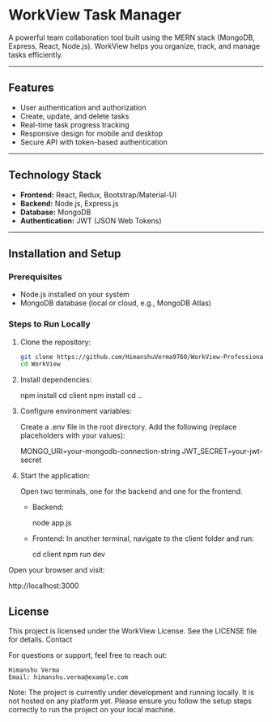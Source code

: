 # WorkView Task Manager

A powerful team collaboration tool built using the MERN stack (MongoDB, Express, React, Node.js). WorkView helps you organize, track, and manage tasks efficiently.

---

## Features

- User authentication and authorization
- Create, update, and delete tasks
- Real-time task progress tracking
- Responsive design for mobile and desktop
- Secure API with token-based authentication

---

## Technology Stack

- **Frontend:** React, Redux, Bootstrap/Material-UI
- **Backend:** Node.js, Express.js
- **Database:** MongoDB
- **Authentication:** JWT (JSON Web Tokens)

---

## Installation and Setup

### Prerequisites

- Node.js installed on your system
- MongoDB database (local or cloud, e.g., MongoDB Atlas)

### Steps to Run Locally

1. Clone the repository:

   ```bash
   git clone https://github.com/HimanshuVerma9760/WorkView-Professional-Management-App-.git
   cd WorkView

   ```

2. Install dependencies:

   npm install
   cd client
   npm install
   cd ..

3. Configure environment variables:

   Create a .env file in the root directory.
   Add the following (replace placeholders with your values):

   MONGO_URI=your-mongodb-connection-string
   JWT_SECRET=your-jwt-secret

4. Start the application:

   Open two terminals, one for the backend and one for the frontend.

   - Backend:

     node app.js

   - Frontend: In another terminal, navigate to the client folder and run:

     cd client
     npm run dev

Open your browser and visit:

http://localhost:3000

## License

This project is licensed under the WorkView License.
See the LICENSE file for details.
Contact

For questions or support, feel free to reach out:

    Himanshu Verma
    Email: himanshu.verma@example.com


Note: The project is currently under development and running locally. It is not hosted on any platform yet. Please ensure you follow the setup steps correctly to run the project on your local machine.
